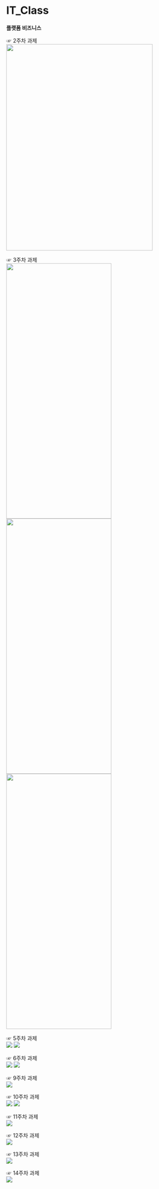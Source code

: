 # IT_Class
**플랫폼 비즈니스**


☞ 2주차 과제\
<img height="550" width="390" src="./pic/과제2(1).png"></img>


☞ 3주차 과제\
<img height="680" width="280" src="./pic/메인화면(1).png"></img>
<img height="680" width="280" src="./pic/네이버(1).png"></img>
<img height="680" width="280" src="./pic/전화걸기(1).png"></img>


☞ 5주차 과제\
<img height="" width="" src="./pic/고양이.png"></img>
<img height="" width="" src="./pic/토끼.png"></img>


☞ 6주차 과제\
<img height="" width="" src="./pic/풍경1.png"></img>
<img height="" width="" src="./pic/풍경2.png"></img>


☞ 9주차 과제\
<img height="" width="" src="./pic/과제9.png"></img>

☞ 10주차 과제\
<img height="" width="" src="./pic/main1.png"></img>
<img height="" width="" src="./pic/menu1.png"></img>

☞ 11주차 과제\
<img height="" width="" src="./pic/과제11.png"></img>

☞ 12주차 과제\
<img height="" width="" src="./pic/과제12.png"></img>

☞ 13주차 과제\
<img height="" width="" src="./pic/과제13.png"></img>

☞ 14주차 과제\
<img height="" width="" src="./pic/과제14(1).png"></img>




